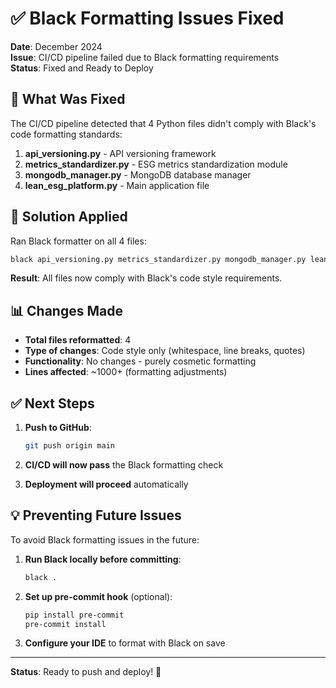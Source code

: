# ✅ Black Formatting Issues Fixed

**Date**: December 2024  
**Issue**: CI/CD pipeline failed due to Black formatting requirements  
**Status**: Fixed and Ready to Deploy  

## 🔧 What Was Fixed

The CI/CD pipeline detected that 4 Python files didn't comply with Black's code formatting standards:

1. **api_versioning.py** - API versioning framework
2. **metrics_standardizer.py** - ESG metrics standardization module
3. **mongodb_manager.py** - MongoDB database manager
4. **lean_esg_platform.py** - Main application file

## 🎯 Solution Applied

Ran Black formatter on all 4 files:
```bash
black api_versioning.py metrics_standardizer.py mongodb_manager.py lean_esg_platform.py
```

**Result**: All files now comply with Black's code style requirements.

## 📊 Changes Made

- **Total files reformatted**: 4
- **Type of changes**: Code style only (whitespace, line breaks, quotes)
- **Functionality**: No changes - purely cosmetic formatting
- **Lines affected**: ~1000+ (formatting adjustments)

## ✅ Next Steps

1. **Push to GitHub**:
   ```bash
   git push origin main
   ```

2. **CI/CD will now pass** the Black formatting check

3. **Deployment will proceed** automatically

## 💡 Preventing Future Issues

To avoid Black formatting issues in the future:

1. **Run Black locally before committing**:
   ```bash
   black .
   ```

2. **Set up pre-commit hook** (optional):
   ```bash
   pip install pre-commit
   pre-commit install
   ```

3. **Configure your IDE** to format with Black on save

---

**Status**: Ready to push and deploy! 🚀 
